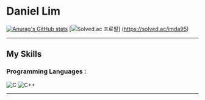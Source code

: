 # Daniel Lim
[![Anurag's GitHub stats](https://github-readme-stats.vercel.app/api?username=dvnnyboi)](https://github.com/anuraghazra/github-readme-stats)
[![Solved.ac 프로필](http://mazassumnida.wtf/api/v1/generate_badge?boj={imda95})]
(https://solved.ac/imda95)

<hr/>

## My Skills

### Programming Languages :  

![C](https://img.shields.io/badge/-A8B9CC.svg?&style=for-the-badge&logo=C&logoColor=white) ![C++](https://img.shields.io/badge/C++-00599C?style=flat-square&logo=cplusplus&logoColor=white) 


<hr/>
